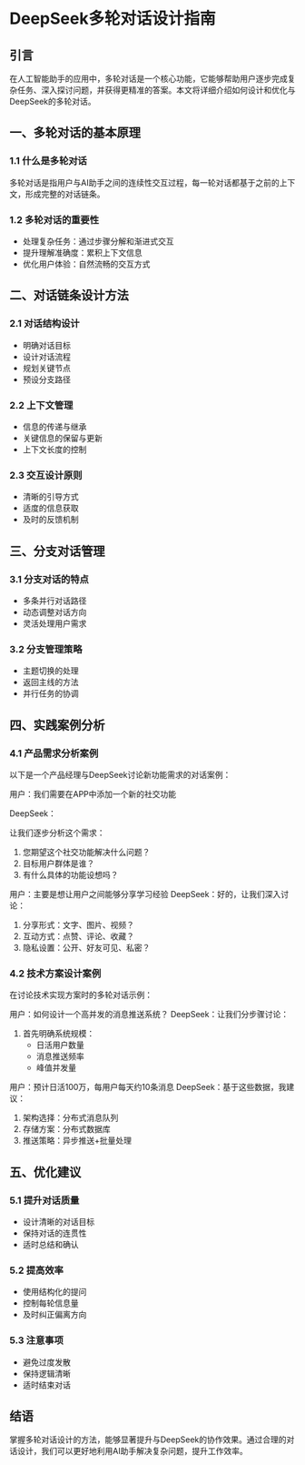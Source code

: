 # DeepSeek多轮对话设计指南

## 引言
在人工智能助手的应用中，多轮对话是一个核心功能，它能够帮助用户逐步完成复杂任务、深入探讨问题，并获得更精准的答案。本文将详细介绍如何设计和优化与DeepSeek的多轮对话。

## 一、多轮对话的基本原理

### 1.1 什么是多轮对话
多轮对话是指用户与AI助手之间的连续性交互过程，每一轮对话都基于之前的上下文，形成完整的对话链条。

### 1.2 多轮对话的重要性
- 处理复杂任务：通过步骤分解和渐进式交互
- 提升理解准确度：累积上下文信息
- 优化用户体验：自然流畅的交互方式

## 二、对话链条设计方法

### 2.1 对话结构设计
- 明确对话目标
- 设计对话流程
- 规划关键节点
- 预设分支路径

### 2.2 上下文管理
- 信息的传递与继承
- 关键信息的保留与更新
- 上下文长度的控制

### 2.3 交互设计原则
- 清晰的引导方式
- 适度的信息获取
- 及时的反馈机制

## 三、分支对话管理

### 3.1 分支对话的特点
- 多条并行对话路径
- 动态调整对话方向
- 灵活处理用户需求

### 3.2 分支管理策略
- 主题切换的处理
- 返回主线的方法
- 并行任务的协调

## 四、实践案例分析

### 4.1 产品需求分析案例
以下是一个产品经理与DeepSeek讨论新功能需求的对话案例：

用户：我们需要在APP中添加一个新的社交功能

DeepSeek：

让我们逐步分析这个需求：
1. 您期望这个社交功能解决什么问题？
2. 目标用户群体是谁？
3. 有什么具体的功能设想吗？

用户：主要是想让用户之间能够分享学习经验
DeepSeek：好的，让我们深入讨论：
1. 分享形式：文字、图片、视频？
2. 互动方式：点赞、评论、收藏？
3. 隐私设置：公开、好友可见、私密？

### 4.2 技术方案设计案例
在讨论技术实现方案时的多轮对话示例：

用户：如何设计一个高并发的消息推送系统？
DeepSeek：让我们分步骤讨论：
1. 首先明确系统规模：
   - 日活用户数量
   - 消息推送频率
   - 峰值并发量

用户：预计日活100万，每用户每天约10条消息
DeepSeek：基于这些数据，我建议：
1. 架构选择：分布式消息队列
2. 存储方案：分布式数据库
3. 推送策略：异步推送+批量处理

## 五、优化建议

### 5.1 提升对话质量
- 设计清晰的对话目标
- 保持对话的连贯性
- 适时总结和确认

### 5.2 提高效率
- 使用结构化的提问
- 控制每轮信息量
- 及时纠正偏离方向

### 5.3 注意事项
- 避免过度发散
- 保持逻辑清晰
- 适时结束对话

## 结语
掌握多轮对话设计的方法，能够显著提升与DeepSeek的协作效果。通过合理的对话设计，我们可以更好地利用AI助手解决复杂问题，提升工作效率。 